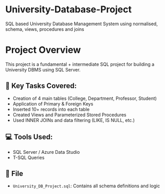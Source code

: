 # University-Database-Project
SQL based University Database Management System using normalised, schema, views, procedures and joins

# Project Overview

This project is a fundamental + intermediate SQL project for building a University DBMS using SQL Server.

## 📌 Key Tasks Covered:
- Creation of 4 main tables (College, Department, Professor, Student)
- Application of Primary & Foreign Keys
- Inserted 10+ records into each table
- Created Views and Parameterized Stored Procedures
- Used INNER JOINs and data filtering (LIKE, IS NULL, etc.)

## 💻 Tools Used:
- SQL Server / Azure Data Studio
- T-SQL Queries

## 📂 File
- `University_DB_Project.sql`: Contains all schema definitions and logic




